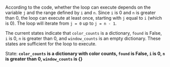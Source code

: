 According to the code, whether the loop can execute depends on the variable `j` and the range defined by `i` and `n`. Since `i` is 0 and `n` is greater than 0, the loop can execute at least once, starting with `j` equal to `i` (which is 0). The loop will iterate from `j = 0` up to `j = n - 1`. 

The current states indicate that `color_counts` is a dictionary, `found` is False, `i` is 0, `n` is greater than 0, and `window_counts` is an empty dictionary. These states are sufficient for the loop to execute.

State: **`color_counts` is a dictionary with color counts, `found` is False, `i` is 0, `n` is greater than 0, `window_counts` is {}**